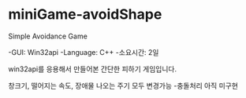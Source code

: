 # miniGame-avoidShape


Simple Avoidance Game

-GUI: Win32api
-Language: C++
-소요시간: 2일

win32api를 응용해서 만들어본 간단한 피하기 게임입니다.


창크기, 떨어지는 속도, 장애물 나오는 주기 모두 변경가능
-충돌처리 아직 미구현
